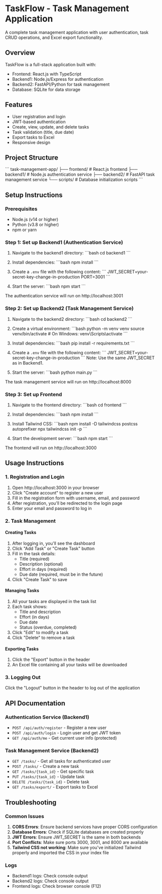 # TaskFlow - Task Management Application

A complete task management application with user authentication, task CRUD operations, and Excel export functionality.

## Overview

TaskFlow is a full-stack application built with:
- Frontend: React.js with TypeScript
- Backend1: Node.js/Express for authentication
- Backend2: FastAPI/Python for task management
- Database: SQLite for data storage

## Features

- User registration and login
- JWT-based authentication
- Create, view, update, and delete tasks
- Task validation (title, due date)
- Export tasks to Excel
- Responsive design

## Project Structure

\`\`\`
task-management-app/
├── frontend/               # React.js frontend
├── backend1/               # Node.js authentication service
├── backend2/               # FastAPI task management service
└── scripts/                # Database initialization scripts
\`\`\`

## Setup Instructions

### Prerequisites

- Node.js (v14 or higher)
- Python (v3.8 or higher)
- npm or yarn

### Step 1: Set up Backend1 (Authentication Service)

1. Navigate to the backend1 directory:
\`\`\`bash
cd backend1
\`\`\`

2. Install dependencies:
\`\`\`bash
npm install
\`\`\`

3. Create a `.env` file with the following content:
\`\`\`
JWT_SECRET=your-secret-key-change-in-production
PORT=3001
\`\`\`

4. Start the server:
\`\`\`bash
npm start
\`\`\`

The authentication service will run on http://localhost:3001

### Step 2: Set up Backend2 (Task Management Service)

1. Navigate to the backend2 directory:
\`\`\`bash
cd backend2
\`\`\`

2. Create a virtual environment:
\`\`\`bash
python -m venv venv
source venv/bin/activate  # On Windows: venv\Scripts\activate
\`\`\`

3. Install dependencies:
\`\`\`bash
pip install -r requirements.txt
\`\`\`

4. Create a `.env` file with the following content:
\`\`\`
JWT_SECRET=your-secret-key-change-in-production
\`\`\`
Note: Use the same JWT_SECRET as in Backend1.

5. Start the server:
\`\`\`bash
python main.py
\`\`\`

The task management service will run on http://localhost:8000

### Step 3: Set up Frontend

1. Navigate to the frontend directory:
\`\`\`bash
cd frontend
\`\`\`

2. Install dependencies:
\`\`\`bash
npm install
\`\`\`

3. Install Tailwind CSS:
\`\`\`bash
npm install -D tailwindcss postcss autoprefixer
npx tailwindcss init -p
\`\`\`

4. Start the development server:
\`\`\`bash
npm start
\`\`\`

The frontend will run on http://localhost:3000

## Usage Instructions

### 1. Registration and Login

1. Open http://localhost:3000 in your browser
2. Click "Create account" to register a new user
3. Fill in the registration form with username, email, and password
4. After registration, you'll be redirected to the login page
5. Enter your email and password to log in

### 2. Task Management

#### Creating Tasks
1. After logging in, you'll see the dashboard
2. Click "Add Task" or "Create Task" button
3. Fill in the task details:
   - Title (required)
   - Description (optional)
   - Effort in days (required)
   - Due date (required, must be in the future)
4. Click "Create Task" to save

#### Managing Tasks
1. All your tasks are displayed in the task list
2. Each task shows:
   - Title and description
   - Effort (in days)
   - Due date
   - Status (overdue, completed)
3. Click "Edit" to modify a task
4. Click "Delete" to remove a task

#### Exporting Tasks
1. Click the "Export" button in the header
2. An Excel file containing all your tasks will be downloaded

### 3. Logging Out

Click the "Logout" button in the header to log out of the application

## API Documentation

### Authentication Service (Backend1)
- `POST /api/auth/register` - Register a new user
- `POST /api/auth/login` - Login user and get JWT token
- `GET /api/auth/me` - Get current user info (protected)

### Task Management Service (Backend2)
- `GET /tasks/` - Get all tasks for authenticated user
- `POST /tasks/` - Create a new task
- `GET /tasks/{task_id}` - Get specific task
- `PUT /tasks/{task_id}` - Update task
- `DELETE /tasks/{task_id}` - Delete task
- `GET /tasks/export/` - Export tasks to Excel

## Troubleshooting

### Common Issues

1. **CORS Errors**: Ensure backend services have proper CORS configuration
2. **Database Errors**: Check if SQLite databases are created properly
3. **JWT Errors**: Ensure JWT_SECRET is the same in both backends
4. **Port Conflicts**: Make sure ports 3000, 3001, and 8000 are available
5. **Tailwind CSS not working**: Make sure you've initialized Tailwind properly and imported the CSS in your index file

### Logs

- Backend1 logs: Check console output
- Backend2 logs: Check console output
- Frontend logs: Check browser console (F12)

